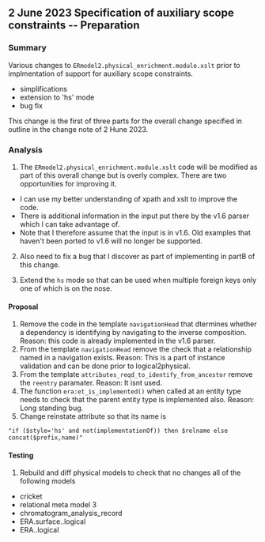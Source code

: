 

## 2 June 2023 Specification of auxiliary scope constraints -- Preparation

### Summary
Various changes to `ERmodel2.physical_enrichment.module.xslt` prior
to implmentation of support for auxiliary scope constraints.
- simplifications 
- extension to 'hs' mode
- bug fix

This change is the first of three parts for the overall change specified in outline in the change note of 2 Hune 2023.

### Analysis
1. The `ERmodel2.physical_enrichment.module.xslt` code will be modified as part of this overall change but is overly complex.
There are two opportunities for improving it.
- I can use my better understanding of xpath and xslt to improve the code.
- There is additional information in the input put there by  the v1.6 parser which I can take advantage of.
- Note that I therefore assume that the input is in v1.6. Old examples that haven't been ported to v1.6 will  no longer be supported.

2. Also need to fix a bug that I discover as part of implementing  in partB of this change.

3. Extend the `hs` mode so that can be used when multiple foreign keys only one of which is on the nose.

#### Proposal

1. Remove the code in the template `navigationHead` that dtermines whether a dependency is identifying by navigating to the inverse composition. Reason: this code is already implemented in the v1.6 parser. 
2. From the template `navigationHead` remove the check that a relationship named in a navigation exists. Reason: This is a part of instance validation and can be done prior to logical2physical. 
3. From the template `attributes_reqd_to_identify_from_ancestor` remove the `reentry` paramater. Reason: It isnt used.
4. The function `era:et_is_implemented()` when called at an entity type needs to check that the parent entity type is implemented also. Reason: Long standing bug. 
5. Change reinstate attribute so that its name is
```
"if ($style='hs' and not(implementationOf)) then $relname else concat($prefix,name)"
```

#### Testing
1. Rebuild and diff physical models to check that no changes all of the following models
- cricket
- relational meta model 3
- chromatogram_analysis_record
- ERA.surface..logical
- ERA..logical


